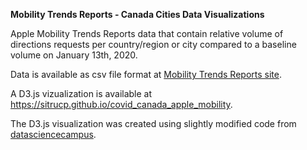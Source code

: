 <strong>Mobility Trends Reports - Canada Cities Data Visualizations</strong>

Apple Mobility Trends Reports data that contain relative volume of directions requests per country/region or city compared to a baseline volume on January 13th, 2020. 

Data is available as csv file format at <a href="https://www.apple.com/covid19/mobility/" target="blank">Mobility Trends Reports site</a>.

A D3.js vizualization is available at <a href="https://sitrucp.github.io/covid_canada_apple_mobility/">https://sitrucp.github.io/covid_canada_apple_mobility</a>. 

The D3.js visualization was created using slightly modified code from <a href="https://github.com/datasciencecampus/google-mobility-reports-data">datasciencecampus</a>.


